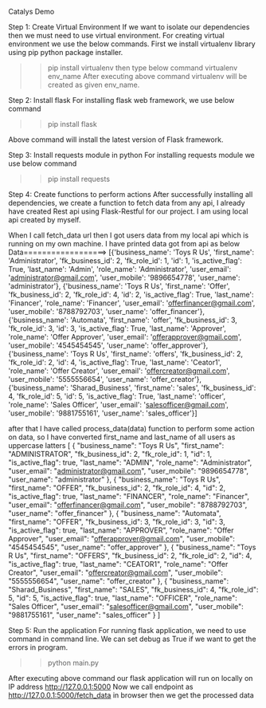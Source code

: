 Catalys Demo

Step 1: Create Virtual Environment
If we want to isolate our dependencies then we must need to use virtual environment.
For creating virtual environment we use the below commands.
First we install virtualenv library using pip python package installer.
>>pip install virtualenv
then type below command
>> virtualenv env_name
After executing above command virtualenv will be created as given env_name.

Step 2: Install flask
For installing flask web framework, we use below command
>>pip install flask

Above command will install the latest version of Flask framework.

Step 3: Install requests module in python
For installing requests module we use below command
>> pip install requests

Step 4: Create functions to perform actions
After successfully installing all dependencies, we create a function to fetch data from any api,
I already have created Rest api using Flask-Restful for our project. I am using local api created by myself.

When I call fetch_data url then I got users data from my local api which is running on my own machine.
I have printed data got from api as below
Data==================> [{'business_name': 'Toys R Us', 'first_name': 'Administrator', 'fk_business_id': 2, 'fk_role_id': 1, 'id': 1, 'is_active_flag': True, 'last_name': 'Admin', 'role_name': 'Administrator', 'user_email': 'administrator@gmail.com', 'user_mobile': '9896654778', 'user_name': 'administrator'}, {'business_name': 'Toys R Us', 'first_name': 'Offer', 'fk_business_id': 2, 'fk_role_id': 4, 'id': 2, 'is_active_flag': True, 'last_name': 'Financer', 'role_name': 'Financer', 'user_email': 'offerfinancer@gmail.com', 'user_mobile': '8788792703', 'user_name': 'offer_financer'}, {'business_name': 'Automata', 'first_name': 'offer', 'fk_business_id': 3, 'fk_role_id': 3, 'id': 3, 'is_active_flag': True, 'last_name': 'Approver', 'role_name': 'Offer Approver', 'user_email': 'offerapprover@gmail.com', 'user_mobile': '4545454545', 'user_name': 'offer_approver'}, {'business_name': 'Toys R Us', 'first_name': 'offers', 'fk_business_id': 2, 'fk_role_id': 2, 'id': 4, 'is_active_flag': True, 'last_name': 'Ceator1', 'role_name': 'Offer Creator', 'user_email': 'offercreator@gmail.com', 'user_mobile': '5555556654', 'user_name': 'offer_creator'}, {'business_name': 'Sharad_Business', 'first_name': 'sales', 'fk_business_id': 4, 'fk_role_id': 5, 'id': 5, 'is_active_flag': True, 'last_name': 'officer', 'role_name': 'Sales Officer', 'user_email': 'salesofficer@gmail.com', 'user_mobile': '9881755161', 'user_name': 'sales_officer'}]

after that I have called process_data(data) function to perform some action on data, so I have converted first_name and last_name of all users as uppercase latters
[
  {
    "business_name": "Toys R Us",
    "first_name": "ADMINISTRATOR",
    "fk_business_id": 2,
    "fk_role_id": 1,
    "id": 1,
    "is_active_flag": true,
    "last_name": "ADMIN",
    "role_name": "Administrator",
    "user_email": "administrator@gmail.com",
    "user_mobile": "9896654778",
    "user_name": "administrator"
  },
  {
    "business_name": "Toys R Us",
    "first_name": "OFFER",
    "fk_business_id": 2,
    "fk_role_id": 4,
    "id": 2,
    "is_active_flag": true,
    "last_name": "FINANCER",
    "role_name": "Financer",
    "user_email": "offerfinancer@gmail.com",
    "user_mobile": "8788792703",
    "user_name": "offer_financer"
  },
  {
    "business_name": "Automata",
    "first_name": "OFFER",
    "fk_business_id": 3,
    "fk_role_id": 3,
    "id": 3,
    "is_active_flag": true,
    "last_name": "APPROVER",
    "role_name": "Offer Approver",
    "user_email": "offerapprover@gmail.com",
    "user_mobile": "4545454545",
    "user_name": "offer_approver"
  },
  {
    "business_name": "Toys R Us",
    "first_name": "OFFERS",
    "fk_business_id": 2,
    "fk_role_id": 2,
    "id": 4,
    "is_active_flag": true,
    "last_name": "CEATOR1",
    "role_name": "Offer Creator",
    "user_email": "offercreator@gmail.com",
    "user_mobile": "5555556654",
    "user_name": "offer_creator"
  },
  {
    "business_name": "Sharad_Business",
    "first_name": "SALES",
    "fk_business_id": 4,
    "fk_role_id": 5,
    "id": 5,
    "is_active_flag": true,
    "last_name": "OFFICER",
    "role_name": "Sales Officer",
    "user_email": "salesofficer@gmail.com",
    "user_mobile": "9881755161",
    "user_name": "sales_officer"
  }
]

Step 5: Run the application
For running flask application, we need to use command in command line. We can set debug as True if we want to get the errors in program.
>> python main.py

 After executing above command our flask application will run on locally on IP address
 http://127.0.0.1:5000
Now we call endpoint as http://127.0.0.1:5000/fetch_data in browser then we get the processed data

